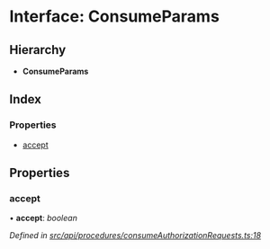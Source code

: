 # Interface: ConsumeParams

## Hierarchy

* **ConsumeParams**

## Index

### Properties

* [accept](consumeparams.md#accept)

## Properties

###  accept

• **accept**: *boolean*

*Defined in [src/api/procedures/consumeAuthorizationRequests.ts:18](https://github.com/PolymathNetwork/polymesh-sdk/blob/2a4e4111/src/api/procedures/consumeAuthorizationRequests.ts#L18)*
